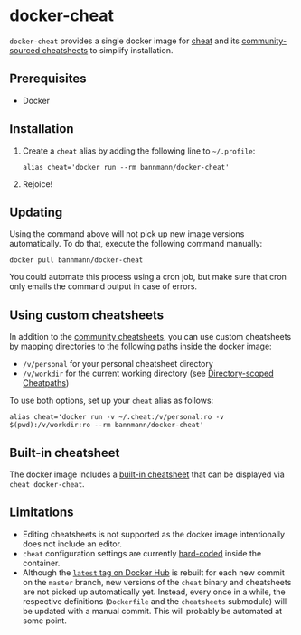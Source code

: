docker-cheat
============

`docker-cheat` provides a single docker image for [cheat](https://github.com/cheat/cheat) and its
[community-sourced cheatsheets](https://github.com/cheat/cheatsheets) to simplify installation.


Prerequisites
-------------
- Docker


Installation
------------
1. Create a `cheat` alias by adding the following line to `~/.profile`:
    ```
    alias cheat='docker run --rm bannmann/docker-cheat'
    ```
2. Rejoice!


Updating
--------
Using the command above will not pick up new image versions automatically. To do that, execute the following command
manually:

```
docker pull bannmann/docker-cheat
```

You could automate this process using a cron job, but make sure that cron only emails the command output in case of
errors.


Using custom cheatsheets
------------------------

In addition to the [community cheatsheets](https://github.com/cheat/cheatsheets), you can use custom cheatsheets by
mapping directories to the following paths inside the docker image: 

 - `/v/personal` for your personal cheatsheet directory
 - `/v/workdir` for the current working directory (see
   [Directory-scoped Cheatpaths](https://github.com/cheat/cheat#directory-scoped-cheatpaths))

To use both options, set up your `cheat` alias as follows:
```
alias cheat='docker run -v ~/.cheat:/v/personal:ro -v $(pwd):/v/workdir:ro --rm bannmann/docker-cheat'
```


Built-in cheatsheet
-------------------

The docker image includes a [built-in cheatsheet](src/docker-cheat) that can be displayed via `cheat docker-cheat`.


Limitations
-----------
- Editing cheatsheets is not supported as the docker image intentionally does not include an editor.
- `cheat` configuration settings are currently [hard-coded](src/conf.yml) inside the container.
- Although the [`latest` tag on Docker Hub](https://hub.docker.com/r/bannmann/docker-cheat/tags) is rebuilt for each
  new commit on the `master` branch, new versions of the `cheat` binary and cheatsheets are not picked up
  automatically yet. Instead, every once in a while, the respective definitions (`Dockerfile` and the `cheatsheets`
  submodule) will be updated with a manual commit. This will probably be automated at some point.
